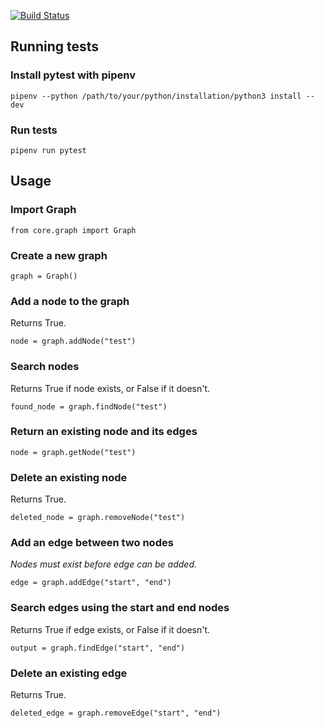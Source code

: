 [![Build Status](https://travis-ci.com/peterwallhead/python-graph.svg?branch=master)](https://travis-ci.com/peterwallhead/python-graph)


## Running tests

### Install pytest with pipenv
```pipenv --python /path/to/your/python/installation/python3 install --dev```

### Run tests
```pipenv run pytest```

## Usage

### Import Graph
```from core.graph import Graph```

### Create a new graph
```graph = Graph()```

### Add a node to the graph
Returns True.

```node = graph.addNode("test")```

### Search nodes
Returns True if node exists, or False if it doesn't.

```found_node = graph.findNode("test")```

### Return an existing node and its edges
```node = graph.getNode("test")```

### Delete an existing node
Returns True.

```deleted_node = graph.removeNode("test")```

### Add an edge between two nodes
*Nodes must exist before edge can be added.*

```edge = graph.addEdge("start", "end")```

### Search edges using the start and end nodes
Returns True if edge exists, or False if it doesn't.

```output = graph.findEdge("start", "end")```

### Delete an existing edge
Returns True.

```deleted_edge = graph.removeEdge("start", "end")```